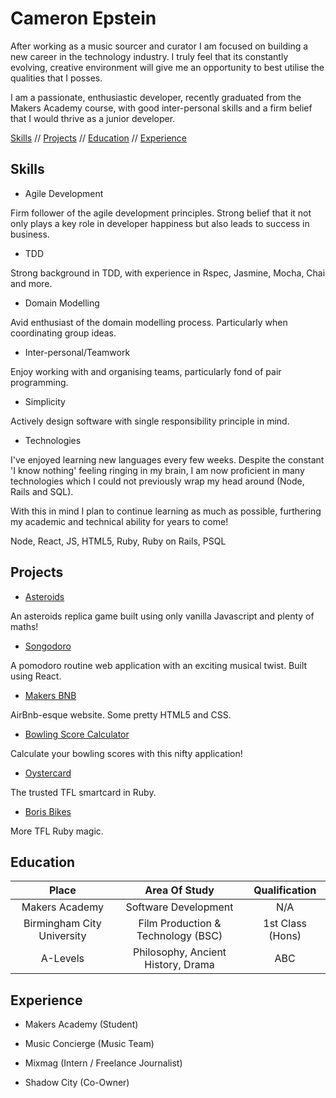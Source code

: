 # Cameron Epstein

After working as a music sourcer and curator I am focused on building a new career in the technology industry. I truly feel that its constantly evolving, creative environment will give me an opportunity to best utilise the qualities that I posses.

I am a passionate, enthusiastic developer, recently graduated from the Makers Academy course, with good inter-personal skills and a firm belief that I would thrive as a junior developer.

[Skills](#Skills) // [Projects](#Projects) // [Education](#Education) // [Experience](#Experience)

## Skills

* Agile Development

Firm follower of the agile development principles. Strong belief that it not only plays a key role in developer happiness but also leads to success in business.

* TDD

Strong background in TDD, with experience in Rspec, Jasmine, Mocha, Chai and more.

* Domain Modelling

Avid enthusiast of the domain modelling process. Particularly when coordinating group ideas.

* Inter-personal/Teamwork

Enjoy working with and organising teams, particularly fond of pair programming.

* Simplicity

Actively design software with single responsibility principle in mind.

* Technologies

I've enjoyed learning new languages every few weeks. Despite the constant 'I know nothing' feeling ringing in my brain, I am now proficient in many technologies which I could not previously wrap my head around (Node, Rails and SQL).

With this in mind I plan to continue learning as much as possible, furthering my academic and technical ability for years to come!

Node, React, JS, HTML5, Ruby, Ruby on Rails, PSQL

## Projects

* [Asteroids](https://github.com/mbutlerw/arcade_games)

An asteroids replica game built using only vanilla Javascript and plenty of maths!

* [Songodoro](https://github.com/Andy-Bell/songodoro)

A pomodoro routine web application with an exciting musical twist. Built using React.

* [Makers BNB](https://github.com/vannio/makers-bnb)

AirBnb-esque website. Some pretty HTML5 and CSS.

* [Bowling Score Calculator](https://github.com/cameronepstein/bowling-challenge)

Calculate your bowling scores with this nifty application!

* [Oystercard](https://github.com/cameronepstein/oystercard)

The trusted TFL smartcard in Ruby.

* [Boris Bikes](https://github.com/cameronepstein/boris-bike)

More TFL Ruby magic.


## Education



| Place      | Area Of Study           | Qualification  |
| :-------------: |:---------------------:| :-----:|
| Makers Academy    | Software Development | N/A |
| Birmingham City University    | Film Production & Technology (BSC)     |   1st Class (Hons) |
| A-Levels | Philosophy, Ancient History, Drama     |    ABC |



## Experience

- Makers Academy (Student)

- Music Concierge (Music Team)

- Mixmag (Intern / Freelance Journalist)

- Shadow City (Co-Owner)
